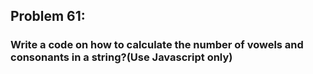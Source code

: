 ## Problem 61:


###  Write a code on how to calculate the number of vowels and consonants in a string?(Use Javascript only)
